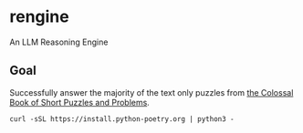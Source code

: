 # rengine
An LLM Reasoning Engine

## Goal

Successfully answer the majority of the text only puzzles from [the Colossal Book of Short Puzzles and Problems](https://www.goodreads.com/book/show/715563.The_Colossal_Book_of_Short_Puzzles_and_Problems).

```
curl -sSL https://install.python-poetry.org | python3 -
```
